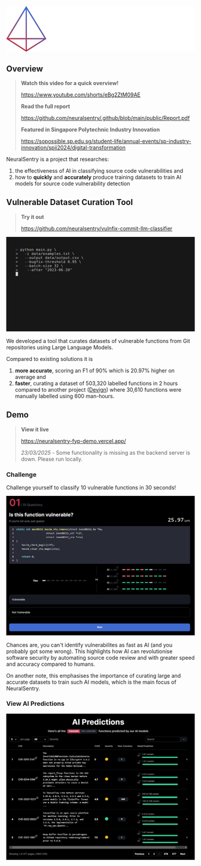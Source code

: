 ![NeuralSentry Logo](../public/logo.png)

## Overview

> **Watch this video for a quick overview!**
>
> https://www.youtube.com/shorts/eBg2ZtM09AE
>
> **Read the full report**
> 
> https://github.com/neuralsentry/.github/blob/main/public/Report.pdf
>
> **Featured in Singapore Polytechnic Industry Innovation**
>
> https://sopossible.sp.edu.sg/student-life/annual-events/sp-industry-innovation/spii2024/digital-transformation

NeuralSentry is a project that researches:
1. the effectiveness of AI in classifying source code vulnerabilities and
2. how to **quickly** and **accurately** produce training datasets to train AI models for source code vulnerability detection

## Vulnerable Dataset Curation Tool

> **Try it out**
>
> https://github.com/neuralsentry/vulnfix-commit-llm-classifier

![](../public/cli.gif)

We developed a tool that curates datasets of vulnerable functions from Git repositories using Large Language Models.

Compared to existing solutions it is
1. **more accurate**, scoring an F1 of 90% which is 20.97% higher on average and
2. **faster**, curating a dataset of 503,320 labelled functions in 2 hours compared to another project ([Devign](https://arxiv.org/abs/1909.03496)) where 30,610 functions were manually labelled using 600 man-hours.


## Demo

> **View it live**
>
> https://neuralsentry-fyp-demo.vercel.app/
>
> *23/03/2025* - Some functionality is missing as the backend server is down. Please run locally.

### Challenge

Challenge yourself to classify 10 vulnerable functions in 30 seconds!

![](../public/demo.png)

Chances are, you can't identify vulnerabilites as fast as AI (and you probably got some wrong). This highlights how AI can revolutionise software security by automating source code review and with greater speed and accuracy compared to humans.

On another note, this emphasises the importance of curating large and accurate datasets to train such AI models, which is the main focus of NeuralSentry.

### View AI Predictions

![](../public/demo-2.png)
